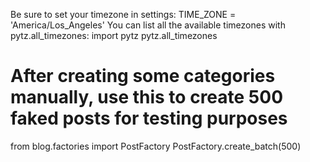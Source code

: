 
Be sure to set your timezone in settings:
TIME_ZONE = 'America/Los_Angeles'
You can list all the available timezones with pytz.all_timezones:
import pytz
pytz.all_timezones


# After creating some categories manually, use this to create 500 faked posts for testing purposes
from blog.factories import PostFactory
PostFactory.create_batch(500)

